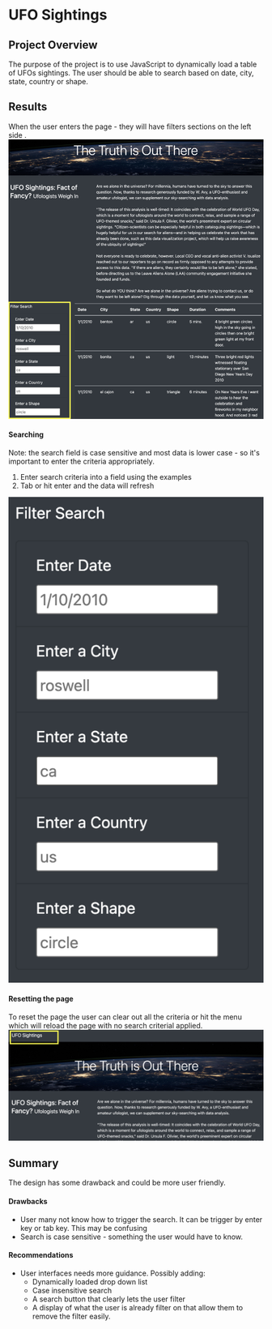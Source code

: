 # UFO Sightings 

## Project Overview
The purpose of the project is to use JavaScript to dynamically load a table of UFOs sightings. The user should be able to search based on date, city, state, country or shape. 


## Results 
When the user enters the page - they will have filters sections on the left side . 
![Filters Section](static/images/Filters%20.png)

#### Searching 
Note: the search field is case sensitive and most data is lower case - so it's important to enter the criteria appropriately. 
 1. Enter search criteria into a field using the examples 
 2. Tab or hit enter and the data will refresh 

![Filter Examples](static/images/Search%20Examples.png)

#### Resetting the page 
To reset the page the user can clear out all the criteria or hit the menu which will reload the page with no search criterial applied. 
![Reset the search criteria](static/images/Refresh%20the%20Page.png)




## Summary 
The design has some  drawback and could be more user friendly. 

#### Drawbacks 
- User many not know how to trigger the search. It can be trigger by enter key or tab key. This may be confusing 
- Search is case sensitive - something the user would have to know. 

#### Recommendations 
- User interfaces needs more guidance. Possibly adding: 
	- Dynamically loaded drop down list 
	- Case insensitive search 
	- A search button that clearly lets the user filter 
	- A display of what the user is already filter on that allow them to remove the filter easily. 


